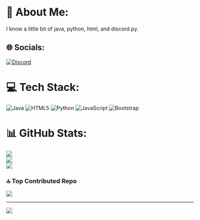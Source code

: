 # 💫 About Me:
I know a little bit of java, python, html, and discord.py.


## 🌐 Socials:
[![Discord](https://img.shields.io/badge/Discord-%237289DA.svg?logo=discord&logoColor=white)](https://discord.gg/sjrDM6WES2) 

# 💻 Tech Stack:
![Java](https://img.shields.io/badge/java-%23ED8B00.svg?style=flat&logo=java&logoColor=white) ![HTML5](https://img.shields.io/badge/html5-%23E34F26.svg?style=flat&logo=html5&logoColor=white) ![Python](https://img.shields.io/badge/python-3670A0?style=flat&logo=python&logoColor=ffdd54) ![JavaScript](https://img.shields.io/badge/javascript-%23323330.svg?style=flat&logo=javascript&logoColor=%23F7DF1E) ![Bootstrap](https://img.shields.io/badge/bootstrap-%23563D7C.svg?style=flat&logo=bootstrap&logoColor=white)
# 📊 GitHub Stats:
![](https://github-readme-stats.vercel.app/api?username=RJ1002&theme=dark&hide_border=true&include_all_commits=true&count_private=false)<br/>
![](https://github-readme-streak-stats.herokuapp.com/?user=RJ1002&theme=dark&hide_border=true)<br/>
![](https://github-readme-stats.vercel.app/api/top-langs/?username=RJ1002&theme=dark&hide_border=true&include_all_commits=true&count_private=false&layout=compact)

### 🔝 Top Contributed Repo
![](https://github-contributor-stats.vercel.app/api?username=RJ1002&limit=5&theme=dark&combine_all_yearly_contributions=true)

---
[![](https://visitcount.itsvg.in/api?id=RJ1002&icon=0&color=0)](https://visitcount.itsvg.in)

<!-- Proudly created with GPRM ( https://gprm.itsvg.in ) -->
